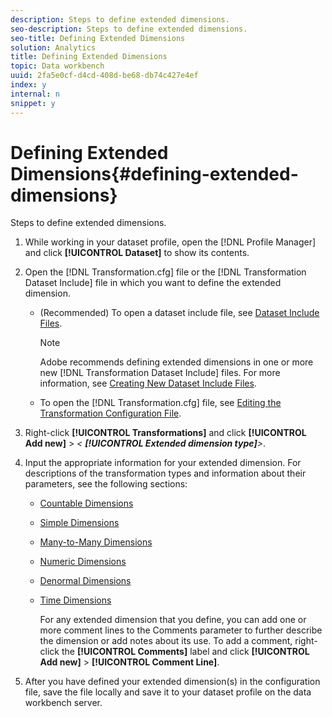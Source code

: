 ```yaml
---
description: Steps to define extended dimensions.
seo-description: Steps to define extended dimensions.
seo-title: Defining Extended Dimensions
solution: Analytics
title: Defining Extended Dimensions
topic: Data workbench
uuid: 2fa5e0cf-d4cd-408d-be68-db74c427e4ef
index: y
internal: n
snippet: y
---
```


# Defining Extended Dimensions{#defining-extended-dimensions}

Steps to define extended dimensions.

1. While working in your dataset profile, open the [!DNL Profile Manager] and click **[!UICONTROL Dataset]** to show its contents.
1. Open the [!DNL Transformation.cfg] file or the [!DNL Transformation Dataset Include] file in which you want to define the extended dimension.

    * (Recommended) To open a dataset include file, see [Dataset Include Files](../../../home/c-dataset-const-proc/c-dataset-inc-files/c-dataset-inc-files.md#concept-a9b6a30edfc942b0b2a2888a0a8989df).

      >[!NOTE]
      >
      >Adobe recommends defining extended dimensions in one or more new [!DNL Transformation Dataset Include] files. For more information, see [Creating New Dataset Include Files](../../../home/c-dataset-const-proc/c-dataset-inc-files/c-work-dataset-inc-files/t-create-new-dataset-inc-files.md#task-b29f30605c374a6ca747ac843337b06e).

    * To open the [!DNL Transformation.cfg] file, see [Editing the Transformation Configuration File](../../../home/c-dataset-const-proc/c-trans-config-file/t-edit-trans-config-file.md#task-cfef4142c1bf4437a669d1fdc75cabbc).

1. Right-click **[!UICONTROL Transformations]** and click **[!UICONTROL Add new]** > *< **[!UICONTROL Extended dimension type]**>*.
1. Input the appropriate information for your extended dimension. For descriptions of the transformation types and information about their parameters, see the following sections:

    * [Countable Dimensions](../../../home/c-dataset-const-proc/c-ex-dim/c-types-ex-dim/c-count-dim.md#concept-f28b633419494e7bbc510012dbfcc6f8) 
    * [Simple Dimensions](../../../home/c-dataset-const-proc/c-ex-dim/c-types-ex-dim/c-simple-dim.md#concept-c1d804dac4094489afe61560d2908181) 
    * [Many-to-Many Dimensions](../../../home/c-dataset-const-proc/c-ex-dim/c-types-ex-dim/c-many-dim.md#concept-5ed3cca8b2194d4f96134f6238040998) 
    * [Numeric Dimensions](../../../home/c-dataset-const-proc/c-ex-dim/c-types-ex-dim/c-num-dim.md#concept-8513b9afaff447c8b334410b565b91ed) 
    * [Denormal Dimensions](../../../home/c-dataset-const-proc/c-ex-dim/c-types-ex-dim/c-denormal-dim.md#concept-54a2600b8ee748b7acff405daccf3489) 
    * [Time Dimensions](../../../home/c-dataset-const-proc/c-ex-dim/c-types-ex-dim/c-time-dim.md#concept-1e4eeb8d33964bb2a8d5768d6439df67)

       For any extended dimension that you define, you can add one or more comment lines to the Comments parameter to further describe the dimension or add notes about its use. To add a comment, right-click the **[!UICONTROL Comments]** label and click **[!UICONTROL Add new]** > **[!UICONTROL Comment Line]**. 
    
1. After you have defined your extended dimension(s) in the configuration file, save the file locally and save it to your dataset profile on the data workbench server.
